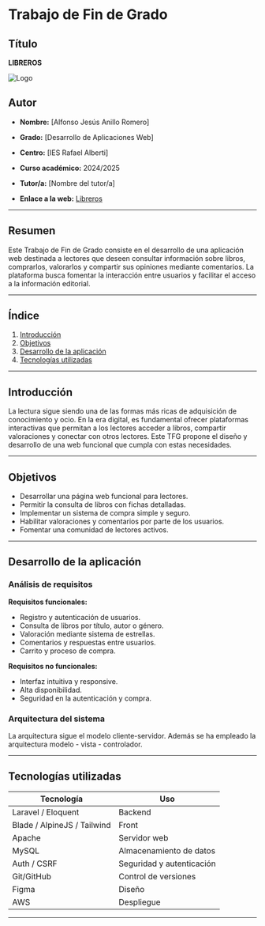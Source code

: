 # Trabajo de Fin de Grado

## Título
**LIBREROS**

![Logo](/img/LogoInicial.jpg)


## Autor
- **Nombre:** [Alfonso Jesús Anillo Romero]
- **Grado:** [Desarrollo de Aplicaciones Web]
- **Centro:** [IES Rafael Alberti]
- **Curso académico:** 2024/2025
- **Tutor/a:** [Nombre del tutor/a]

- **Enlace a la web:** [Libreros](http://16.171.143.74:81/)

---

## Resumen

Este Trabajo de Fin de Grado consiste en el desarrollo de una aplicación web destinada a lectores que deseen consultar información sobre libros, comprarlos, valorarlos y compartir sus opiniones mediante comentarios. La plataforma busca fomentar la interacción entre usuarios y facilitar el acceso a la información editorial.

---

## Índice

1. [Introducción](#introducción)
2. [Objetivos](#objetivos)
3. [Desarrollo de la aplicación](#desarrollo-de-la-aplicación)
4. [Tecnologías utilizadas](#tecnologías-utilizadas)

---

## Introducción

La lectura sigue siendo una de las formas más ricas de adquisición de conocimiento y ocio. En la era digital, es fundamental ofrecer plataformas interactivas que permitan a los lectores acceder a libros, compartir valoraciones y conectar con otros lectores. Este TFG propone el diseño y desarrollo de una web funcional que cumpla con estas necesidades.

---

## Objetivos

- Desarrollar una página web funcional para lectores.
- Permitir la consulta de libros con fichas detalladas.
- Implementar un sistema de compra simple y seguro.
- Habilitar valoraciones y comentarios por parte de los usuarios.
- Fomentar una comunidad de lectores activos.

---



## Desarrollo de la aplicación

### Análisis de requisitos

**Requisitos funcionales:**
- Registro y autenticación de usuarios.
- Consulta de libros por título, autor o género.
- Valoración mediante sistema de estrellas.
- Comentarios y respuestas entre usuarios.
- Carrito y proceso de compra.

**Requisitos no funcionales:**
- Interfaz intuitiva y responsive.
- Alta disponibilidad.
- Seguridad en la autenticación y compra.



### Arquitectura del sistema

La arquitectura sigue el modelo cliente-servidor. Además se ha empleado la arquitectura modelo - vista - controlador.

---

## Tecnologías utilizadas

| Tecnología | Uso |
|------------|-----|
| Laravel / Eloquent | Backend |
| Blade / AlpineJS / Tailwind | Front |
| Apache | Servidor web |
| MySQL | Almacenamiento de datos |
| Auth / CSRF | Seguridad y autenticación |
| Git/GitHub | Control de versiones |
| Figma | Diseño |
| AWS | Despliegue |

---
